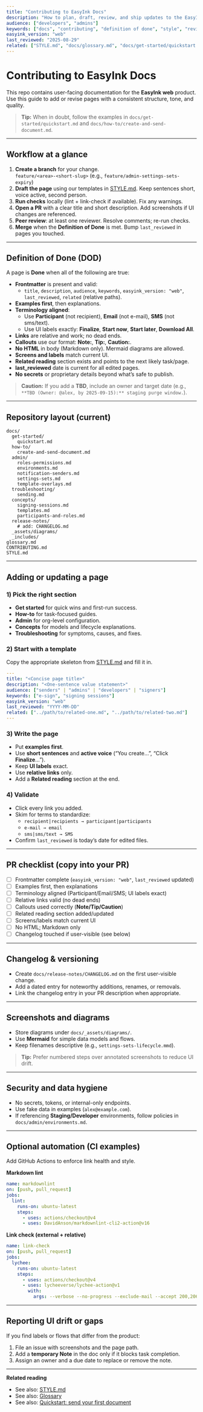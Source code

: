 ```yaml
---
title: "Contributing to EasyInk Docs"
description: "How to plan, draft, review, and ship updates to the EasyInk documentation."
audience: ["developers", "admins"]
keywords: ["docs", "contributing", "definition of done", "style", "review"]
easyink_version: "web"
last_reviewed: "2025-08-29"
related: ["STYLE.md", "docs/glossary.md", "docs/get-started/quickstart.md"]
---
```


# Contributing to EasyInk Docs

This repo contains user-facing documentation for the **EasyInk web** product. Use this guide to add or revise pages with a consistent structure, tone, and quality.

> **Tip:** When in doubt, follow the examples in `docs/get-started/quickstart.md` and `docs/how-to/create-and-send-document.md`.

---

## Workflow at a glance

1. **Create a branch** for your change.  
   `feature/<area>-<short-slug>` (e.g., `feature/admin-settings-sets-expiry`)
2. **Draft the page** using our templates in [STYLE.md](STYLE.md). Keep sentences short, voice active, second person.
3. **Run checks** locally (lint + link-check if available). Fix any warnings.
4. **Open a PR** with a clear title and short description. Add screenshots if UI changes are referenced.
5. **Peer review**: at least one reviewer. Resolve comments; re-run checks.
6. **Merge** when the **Definition of Done** is met. Bump `last_reviewed` in pages you touched.

---

## Definition of Done (DOD)

A page is **Done** when all of the following are true:

- **Frontmatter** is present and valid:
  - `title`, `description`, `audience`, `keywords`, `easyink_version: "web"`, `last_reviewed`, `related` (relative paths).
- **Examples first**, then explanations.
- **Terminology aligned**:
  - Use **Participant** (not recipient), **Email** (not e-mail), **SMS** (not sms/text).
  - Use UI labels exactly: **Finalize**, **Start now**, **Start later**, **Download All**.
- **Links** are relative and work; no dead ends.
- **Callouts** use our format: **Note:**, **Tip:**, **Caution:**.
- **No HTML** in body (Markdown only). Mermaid diagrams are allowed.
- **Screens and labels** match current UI.
- **Related reading** section exists and points to the next likely task/page.
- **last_reviewed** date is current for all edited pages.
- **No secrets** or proprietary details beyond what’s safe to publish.

> **Caution:** If you add a **TBD**, include an owner and target date (e.g., `**TBD (Owner: @alex, by 2025-09-15):** staging purge window.`).

---

## Repository layout (current)

```
docs/
  get-started/
    quickstart.md
  how-to/
    create-and-send-document.md
  admin/
    roles-permissions.md
    environments.md
    notification-senders.md
    settings-sets.md
    template-overlays.md
  troubleshooting/
    sending.md
  concepts/
    signing-sessions.md
    templates.md
    participants-and-roles.md
  release-notes/
    # add: CHANGELOG.md
  _assets/diagrams/
  _includes/
glossary.md
CONTRIBUTING.md
STYLE.md
```

---

## Adding or updating a page

### 1) Pick the right section
- **Get started** for quick wins and first-run success.
- **How-to** for task-focused guides.
- **Admin** for org-level configuration.
- **Concepts** for models and lifecycle explanations.
- **Troubleshooting** for symptoms, causes, and fixes.

### 2) Start with a template
Copy the appropriate skeleton from [STYLE.md](STYLE.md) and fill it in.

```yaml
---
title: "<Concise page title>"
description: "<One-sentence value statement>"
audience: ["senders" | "admins" | "developers" | "signers"]
keywords: ["e-sign", "signing sessions"]
easyink_version: "web"
last_reviewed: "YYYY-MM-DD"
related: ["../path/to/related-one.md", "../path/to/related-two.md"]
---
```

### 3) Write the page
- Put **examples first**.
- Use **short sentences** and **active voice** (“You create…”, “Click **Finalize**…”).
- Keep **UI labels** exact.
- Use **relative links** only.
- Add a **Related reading** section at the end.

### 4) Validate
- Click every link you added.
- Skim for terms to standardize:
  - `recipient|recipients → participant|participants`
  - `e-mail → email`
  - `sms|sms/text → SMS`
- Confirm `last_reviewed` is today’s date for edited files.

---

## PR checklist (copy into your PR)

- [ ] Frontmatter complete (`easyink_version: "web"`, `last_reviewed` updated)
- [ ] Examples first, then explanations
- [ ] Terminology aligned (Participant/Email/SMS; UI labels exact)
- [ ] Relative links valid (no dead ends)
- [ ] Callouts used correctly (**Note/Tip/Caution**)
- [ ] Related reading section added/updated
- [ ] Screens/labels match current UI
- [ ] No HTML; Markdown only
- [ ] Changelog touched if user-visible (see below)

---

## Changelog & versioning

- Create `docs/release-notes/CHANGELOG.md` on the first user-visible change.
- Add a dated entry for noteworthy additions, renames, or removals.
- Link the changelog entry in your PR description when appropriate.

---

## Screenshots and diagrams

- Store diagrams under `docs/_assets/diagrams/`.
- Use **Mermaid** for simple data models and flows.
- Keep filenames descriptive (e.g., `settings-sets-lifecycle.mmd`).

> **Tip:** Prefer numbered steps over annotated screenshots to reduce UI drift.

---

## Security and data hygiene

- No secrets, tokens, or internal-only endpoints.
- Use fake data in examples (`alex@example.com`).
- If referencing **Staging/Developer** environments, follow policies in `docs/admin/environments.md`.

---

## Optional automation (CI examples)

Add GitHub Actions to enforce link health and style.

**Markdown lint**

```yaml
name: markdownlint
on: [push, pull_request]
jobs:
  lint:
    runs-on: ubuntu-latest
    steps:
      - uses: actions/checkout@v4
      - uses: DavidAnson/markdownlint-cli2-action@v16
```

**Link check (external + relative)**

```yaml
name: link-check
on: [push, pull_request]
jobs:
  lychee:
    runs-on: ubuntu-latest
    steps:
      - uses: actions/checkout@v4
      - uses: lycheeverse/lychee-action@v1
        with:
          args: --verbose --no-progress --exclude-mail --accept 200,206,429 "docs/**/*.md" "glossary.md" "STYLE.md" "CONTRIBUTING.md"
```

---

## Reporting UI drift or gaps

If you find labels or flows that differ from the product:
1. File an issue with screenshots and the page path.
2. Add a **temporary Note** in the doc only if it blocks task completion.
3. Assign an owner and a due date to replace or remove the note.

---

**Related reading**
- See also: [STYLE.md](STYLE.md)  
- See also: [Glossary](docs/glossary.md)  
- See also: [Quickstart: send your first document](docs/get-started/quickstart.md)
